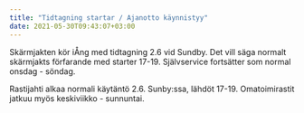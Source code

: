```yaml
---
title: "Tidtagning startar / Ajanotto käynnistyy"
date: 2021-05-30T09:43:07+03:00
---
```


Skärmjakten kör iÅng med tidtagning 2.6 vid Sundby. Det vill säga normalt skärmjakts förfarande med starter 17-19. Självservice fortsätter som normal onsdag - söndag. 

Rastijahti alkaa normali käytäntö 2.6. Sunby:ssa, lähdöt 17-19. Omatoimirastit jatkuu myös keskiviikko - sunnuntai.
